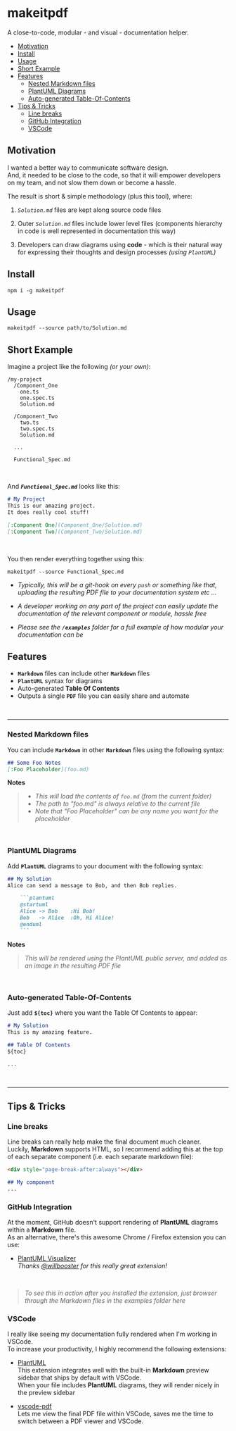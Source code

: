 # makeitpdf

A close-to-code, modular - and visual - documentation helper.


- [Motivation](#motivation)
- [Install](#install)
- [Usage](#usage)
- [Short Example](#short-example)
- [Features](#features)
  - [Nested Markdown files](#nested-markdown-files)
  - [PlantUML Diagrams](#plantuml-diagrams)
  - [Auto-generated Table-Of-Contents](#auto-generated-table-of-contents)
- [Tips & Tricks](#tips--tricks)
  - [Line breaks](#line-breaks)
  - [GitHub Integration](#github-integration)
  - [VSCode](#vscode)



## Motivation

I wanted a better way to communicate software design.  
And, it needed to be close to the code, so that it will empower developers on my team, and not slow them down or become a hassle.  

The result is short & simple methodology (plus this tool), where:

  1.  _`Solution.md`_ files are kept along source code files
   
  2. Outer _`Solution.md`_ files include lower level files (components hierarchy in code is well represented in documentation this way)
  
  3. Developers can draw diagrams using **code** - which is their natural way for expressing their thoughts and design processes _(using `PlantUML`)_



## Install

```shell
npm i -g makeitpdf
```


## Usage

```shell
makeitpdf --source path/to/Solution.md
```


## Short Example

Imagine a project like the following _(or your own)_:
```
/my-project
  /Component_One
    one.ts
    one.spec.ts
    Solution.md

  /Component_Two
    two.ts
    two.spec.ts
    Solution.md

  ...

  Functional_Spec.md
```

<br />

And _**`Functional_Spec.md`**_ looks like this:
```markdown
# My Project
This is our amazing project.  
It does really cool stuff!

[:Component One](Component_One/Solution.md)
[:Component Two](Component_Two/Solution.md)
```

<br />

You then render everything together using this:
```shell
makeitpdf --source Functional_Spec.md
```

* _Typically, this will be a git-hook on every `push` or something like that, uploading the resulting PDF file to your documentation system etc ..._
  
* _A developer working on any part of the project can easily update the documentation of the relevant component or module, hassle free_

* _Please see the **`/examples`** folder for a full example of how modular your documentation can be_




## Features

- **`Markdown`** files can include other **`Markdown`** files
- **`PlantUML`** syntax for diagrams
- Auto-generated **Table Of Contents**
- Outputs a single **`PDF`** file you can easily share and automate

<br />

---
### Nested Markdown files

You can include **`Markdown`** in other **`Markdown`** files using the following syntax:  

```Markdown
## Some Foo Notes
[:Foo Placeholder](foo.md)
```
**Notes**
> * _This will load the contents of `foo.md` (from the current folder)_  
> * _The path to "foo.md" is always relative to the current file_
> * _Note that "Foo Placeholder" can be any name you want for the placeholder_  





<br />

### PlantUML Diagrams

Add **`PlantUML`** diagrams to your document with the following syntax:    

```markdown
## My Solution
Alice can send a message to Bob, and then Bob replies.

    ```plantuml
    @startuml
    Alice -> Bob    :Hi Bob!
    Bob   -> Alice  :Oh, Hi Alice!
    @enduml
    ```    
```

**Notes**
> _This will be rendered using the PlantUML public server, and added as an image in the resulting PDF file_  





<br />

### Auto-generated Table-Of-Contents

Just add **`${toc}`** where you want the Table Of Contents to appear:    

```markdown
# My Solution
This is my amazing feature.

## Table Of Contents
${toc}

...
```


<br />

---

## Tips & Tricks

### Line breaks

Line breaks can really help make the final document much cleaner.  
Luckily, **Markdown** supports HTML, so I recommend adding this at the top of each separate component (i.e. each separate markdown file):  

```markdown
<div style="page-break-after:always"></div>

## My component
...
```


### GitHub Integration

At the moment, GitHub doesn't support rendering of **PlantUML** diagrams within a **Markdown** file.  
As an alternative, there's this awesome Chrome / Firefox extension you can use:  

- [PlantUML Visualizer](https://github.com/WillBooster/plantuml-visualizer)  
  _Thanks [@willbooster](https://github.com/WillBooster) for this really great extension!_

<br />

> _To see this in action after you installed the extension, just browser through the Markdown files in the examples folder here_


### VSCode

I really like seeing my documentation fully rendered when I'm working in VSCode.  
To increase your productivity, I highly recommend the following extensions:  

- [PlantUML](https://marketplace.visualstudio.com/items?itemName=jebbs.plantuml)  
  This extension integrates well with the built-in **Markdown** preview sidebar that ships by default with VSCode.  
  When your file includes **PlantUML** diagrams, they will render nicely in the preview sidebar

- [vscode-pdf](https://marketplace.visualstudio.com/items?itemName=tomoki1207.pdf)  
  Lets me view the final PDF file within VSCode, saves me the time to switch between a PDF viewer and VSCode.

